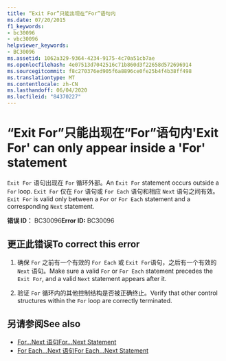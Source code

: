 ```yaml
---
title: “Exit For”只能出现在“For”语句内
ms.date: 07/20/2015
f1_keywords:
- bc30096
- vbc30096
helpviewer_keywords:
- BC30096
ms.assetid: 1062a329-9364-4234-9175-4c70a51cb7ae
ms.openlocfilehash: 4e07513d7042516c71b860d3f22658d572696914
ms.sourcegitcommit: f8c270376ed905f6a8896ce0fe25b4f4b38ff498
ms.translationtype: MT
ms.contentlocale: zh-CN
ms.lasthandoff: 06/04/2020
ms.locfileid: "84370227"
---
```

# <a name="exit-for-can-only-appear-inside-a-for-statement"></a><span data-ttu-id="4ce0e-102">“Exit For”只能出现在“For”语句内</span><span class="sxs-lookup"><span data-stu-id="4ce0e-102">'Exit For' can only appear inside a 'For' statement</span></span>
<span data-ttu-id="4ce0e-103">`Exit For` 语句出现在 `For` 循环外部。</span><span class="sxs-lookup"><span data-stu-id="4ce0e-103">An `Exit For` statement occurs outside a `For` loop.</span></span> <span data-ttu-id="4ce0e-104">`Exit For` 仅在 `For` 语句或 `For Each` 语句和相应 `Next` 语句之间有效。</span><span class="sxs-lookup"><span data-stu-id="4ce0e-104">`Exit For` is valid only between a `For` or `For Each` statement and a corresponding `Next` statement.</span></span>  
  
 <span data-ttu-id="4ce0e-105">**错误 ID：** BC30096</span><span class="sxs-lookup"><span data-stu-id="4ce0e-105">**Error ID:** BC30096</span></span>  
  
## <a name="to-correct-this-error"></a><span data-ttu-id="4ce0e-106">更正此错误</span><span class="sxs-lookup"><span data-stu-id="4ce0e-106">To correct this error</span></span>  
  
1. <span data-ttu-id="4ce0e-107">确保 `For` 之前有一个有效的 `For Each` 或 `Exit For`语句，之后有一个有效的 `Next` 语句。</span><span class="sxs-lookup"><span data-stu-id="4ce0e-107">Make sure a valid `For` or `For Each` statement precedes the `Exit For`, and a valid `Next` statement appears after it.</span></span>  
  
2. <span data-ttu-id="4ce0e-108">验证 `For` 循环内的其他控制结构是否被正确终止。</span><span class="sxs-lookup"><span data-stu-id="4ce0e-108">Verify that other control structures within the `For` loop are correctly terminated.</span></span>  
  
## <a name="see-also"></a><span data-ttu-id="4ce0e-109">另请参阅</span><span class="sxs-lookup"><span data-stu-id="4ce0e-109">See also</span></span>

- [<span data-ttu-id="4ce0e-110">For...Next 语句</span><span class="sxs-lookup"><span data-stu-id="4ce0e-110">For...Next Statement</span></span>](../language-reference/statements/for-next-statement.md)
- [<span data-ttu-id="4ce0e-111">For Each...Next 语句</span><span class="sxs-lookup"><span data-stu-id="4ce0e-111">For Each...Next Statement</span></span>](../language-reference/statements/for-each-next-statement.md)
